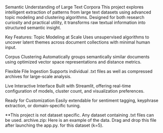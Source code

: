Semantic Understanding of Large Text Corpora
This project explores intelligent extraction of patterns from large text datasets using advanced topic modeling and clustering algorithms. Designed for both research curiosity and practical utility, it transforms raw textual information into structured semantic insight.

Key Features:
Topic Modeling at Scale
Uses unsupervised algorithms to uncover latent themes across document collections with minimal human input.

Corpus Clustering
Automatically groups semantically similar documents using optimized vector space representations and distance metrics.

Flexible File Ingestion
Supports individual .txt files as well as compressed archives for large-scale analysis.

Live Interactive Interface
Built with Streamlit, offering real-time configuration of models, cluster count, and visualization preferences.

Ready for Customization
Easily extendable for sentiment tagging, keyphrase extraction, or domain-specific tuning.


**This project is not dataset specific. Any dataset containing .txt files can be used.
archive.zip: Here is an example of the data. Drag and drop this file after launching the app.py. 
for this dataset (k=5).
